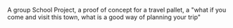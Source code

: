 A group School Project, a proof of concept for a travel pallet, a "what if you come and visit this town, what is a good way of planning your trip"
